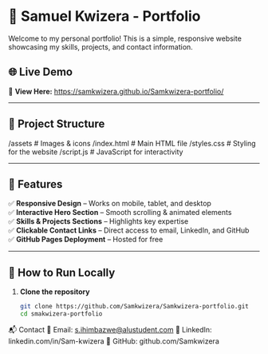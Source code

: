 
# 🚀 Samuel Kwizera - Portfolio  

Welcome to my personal portfolio! This is a simple, responsive website showcasing my skills, projects, and contact information.

## 🌐 Live Demo  
🔗 **View Here:**  https://samkwizera.github.io/Samkwizera-portfolio/


---

## 📂 Project Structure  
/assets # Images & icons
/index.html # Main HTML file
/styles.css # Styling for the website
/script.js # JavaScript for interactivity


---

## 🎨 Features  
✅ **Responsive Design** – Works on mobile, tablet, and desktop  
✅ **Interactive Hero Section** – Smooth scrolling & animated elements  
✅ **Skills & Projects Sections** – Highlights key expertise  
✅ **Clickable Contact Links** – Direct access to email, LinkedIn, and GitHub  
✅ **GitHub Pages Deployment** – Hosted for free  

---

## 🚀 How to Run Locally  

1. **Clone the repository**  
   ```bash
   git clone https://github.com/Samkwizera/Samkwizera-portfolio.git
   cd smakwizera-portfolio

📬 Contact
📧 Email: s.ihimbazwe@alustudent.com
💼 LinkedIn: linkedin.com/in/Sam-kwizera
🐙 GitHub: github.com/Samkwizera